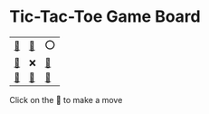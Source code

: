 # Tic-Tac-Toe Game Board
|   |   |   |
|---|---|---|
|[🔎](OXOEXEEEE.md) |[🔎](XOOEXEEEE.md) |⭕ |
|[🔎](EEOOXEXEE.md) |❌ |[🔎](EEOEXOEEX.md) |
|[🔎](XEOEXEOEE.md) |[🔎](EEOEXEXOE.md) |[🔎](EEOEXXEEO.md) |

Click on the 🔎 to make a move